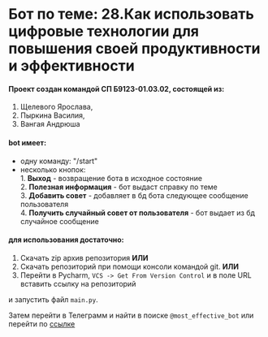 # Бот по теме: 28.Как использовать цифровые технологии для повышения своей продуктивности и эффективности

#### Проект создан командой СП Б9123-01.03.02, состоящей из:    
  1. Щелевого Ярослава,    
  2. Пыркина Василия,    
  3. Вангая Андрюша    

#### bot имеет:
  - одну команду: "/start"
  - несколько кнопок:  
        1. **Выход** - возвращение бота в исходное состояние   
        2. **Полезная информация** - бот выдаст справку по теме  
        3. **Добавить совет** - добавляет в бд бота следующее сообщение пользователя  
        4. **Получить случайный совет от пользователя** - бот выдает из бд случайное сообщение
  

#### для использования достаточно:
  1. Скачать zip архив репозитория **ИЛИ**
  2. Скачать репозиторий при помощи консоли командой git.  **ИЛИ**
  3. Перейти в Pycharm, `VCS -> Get From Version Control` и в поле URL вставить ссылку на репозиторий

и запустить файл `main.py`.

Затем перейти в Телеграмм и найти в поиске ``@most_effective_bot`` или перейти по [ссылке](https://t.me/most_effective_bot)
